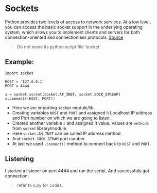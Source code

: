 # Sockets
Python provides two levels of access to network services. At a low level, you can access the basic socket support in the underlying operating system, which allows you to implement clients and servers for both connection-oriented and connectionless protocols.
[Source](https://www.tutorialspoint.com/python_network_programming/python_sockets_programming.htm#)

> Do not name its python script file 'socket'. 

## Example:

```
import socket

HOST = '127.0.0.1'
PORT = 4444

s = socket.socket(socket.AF_INET, socket.SOCK_STREAM)
s.connect((HOST, PORT))
```

- Here we are importing `socket` module/lib.
- Creating variables  `HOST` and `PORT` and assigned it Localhost IP address and Port number on which we are going to listen.
- Created another variable `s` and assigned it value. Values are `methods` from `socket` library/module.
- Here `socket.AN_INET` can be called IP address method.
- And `socket.SOCK_STRAM` port number.
- At last we used `.connect()` method to connect back to `HOST` and `PORT`.

## Listening
I started a listener on port 4444 and run the script.
And successfuly got connection.

> refer to s.py for codes.
